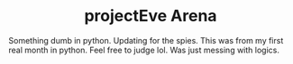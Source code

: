 <h1 align="center">
  <br>

  <br>
  projectEve Arena
  <br>
</h1>


Something dumb in python.  Updating for the spies.   This was from my first real month in python.  Feel free to judge lol.  Was just messing with logics.
